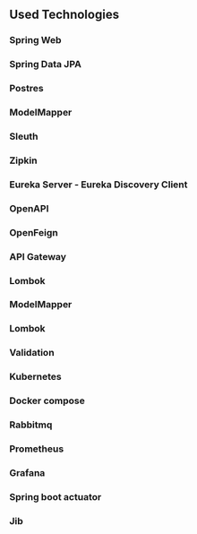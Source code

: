 ## Used Technologies

### Spring Web

### Spring Data JPA

### Postres

### ModelMapper

### Sleuth

### Zipkin

### Eureka Server - Eureka Discovery Client

### OpenAPI

### OpenFeign

### API Gateway

### Lombok

### ModelMapper

### Lombok

### Validation

### Kubernetes

### Docker compose

### Rabbitmq

### Prometheus

### Grafana

### Spring boot actuator

### Jib


